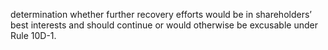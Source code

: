 determination whether further recovery efforts would be in shareholders’ best interests
and should continue or would otherwise be excusable under Rule 10D-1.